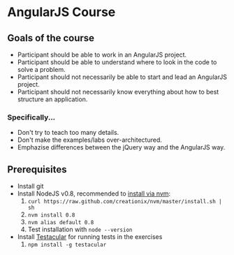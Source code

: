# AngularJS Course

## Goals of the course

  * Participant should be able to work in an AngularJS project.
  * Participant should be able to understand where to look in the code to solve a problem.
  * Participant should not necessarily be able to start and lead an AngularJS project.
  * Participant should not necessarily know everything about how to best structure an application.

### Specifically...

  * Don't try to teach too many details.
  * Don't make the examples/labs over-architectured.
  * Emphazise differences between the jQuery way and the AngularJS way.

## Prerequisites

  * Install git
  * Install NodeJS v0.8, recommended to [install via nvm](https://github.com/creationix/nvm/tree/master#readme):
    1. `curl https://raw.github.com/creationix/nvm/master/install.sh | sh`
    1. `nvm install 0.8`
    1. `nvm alias default 0.8`
    1. Test installation with `node --version`
  * Install [Testacular](http://testacular.github.com/) for running tests in the exercises
    1. `npm install -g testacular`

